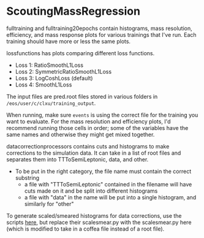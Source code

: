 # ScoutingMassRegression

fulltraining and fulltraining20epochs contain histograms, mass resolution, efficiency, and mass response plots for various trainings that I've run. Each training should have more or less the same plots. 

lossfunctions has plots comparing different loss functions. 
 - Loss 1: RatioSmoothL1Loss
 - Loss 2: SymmetricRatioSmoothL1Loss
 - Loss 3: LogCoshLoss (default)
 - Loss 4: SmoothL1Loss

The input files are pred.root files stored in various folders in `/eos/user/c/clxu/training_output`.

When running, make sure `events` is using the correct file for the training you want to evaluate. For the mass resolution and efficiency plots, I'd recommend running those cells in order; some of the variables have the same names and otherwise they might get mixed together.

datacorrectionprocessors contains cuts and histograms to make corrections to the simulation data. It can take in a list of root files and separates them into TTToSemiLeptonic, data, and other. 
 - To be put in the right category, the file name must contain the correct substring
    - a file with "TTToSemiLeptonic" contained in the filename will have cuts made on it and be split into different histograms
    - a file with "data" in the name will be put into a single histogram, and similarly for "other"

To generate scaled/smeared histograms for data corrections, use the scripts [here](https://github.com/andrzejnovak/TnPSF), but replace their scalesmear.py with the scalesmear.py here (which is modified to take in a coffea file instead of a root file).
